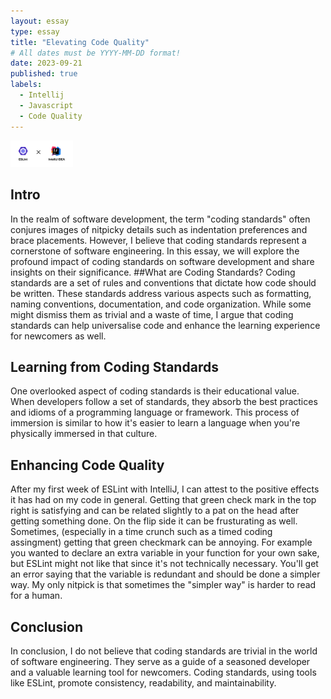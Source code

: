 ```yaml
---
layout: essay
type: essay
title: "Elevating Code Quality"
# All dates must be YYYY-MM-DD format!
date: 2023-09-21
published: true
labels:
  - Intellij
  - Javascript
  - Code Quality
---
```


<img width="100px" class="rounded float-start pe-4" src="../img/esLint.png">

## Intro
In the realm of software development, the term "coding standards" often conjures images of nitpicky details such as indentation preferences and brace placements. However, I believe that coding standards represent a cornerstone of software engineering.  In this essay, we will explore the profound impact of coding standards on software development and share insights on their significance.
##What are Coding Standards?
Coding standards are a set of rules and conventions that dictate how code should be written. These standards address various aspects such as formatting, naming conventions, documentation, and code organization. While some might dismiss them as trivial and a waste of time, I argue that coding standards can help universalise code and enhance the learning experience for newcomers as well.
## Learning from Coding Standards
One overlooked aspect of coding standards is their educational value. When developers follow a set of standards, they absorb the best practices and idioms of a programming language or framework. This process of immersion is similar to how it's easier to learn a language when you're physically immersed in that culture.
## Enhancing Code Quality
After my first week of ESLint with IntelliJ, I can attest to the positive effects it has had on my code in general. Getting that green check mark in the top right is satisfying and can be related slightly to a pat on the head after getting something done. On the flip side it can be frusturating as well. Sometimes, (especially in a time crunch such as a timed coding assingment) getting that green checkmark can be annoying. For example you wanted to declare an extra variable in your function for your own sake, but ESLint might not like that since it's not technically necessary. You'll get an error saying that the variable is redundant and should be done a simpler way. My only nitpick is that sometimes the "simpler way" is harder to read for a human.
## Conclusion
In conclusion, I do not believe that coding standards are trivial in the world of software engineering. They serve as a guide of a seasoned developer and a valuable learning tool for newcomers. Coding standards, using tools like ESLint, promote consistency, readability, and maintainability.
